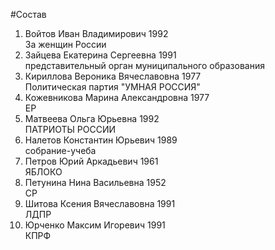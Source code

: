 #Состав
1. Войтов Иван Владимирович 1992   
    За женщин России
2. Зайцева Екатерина Сергеевна 1991   
    представительный орган муниципального образования
3. Кириллова Вероника Вячеславовна 1977   
    Политическая партия "УМНАЯ РОССИЯ"
4. Кожевникова Марина Александровна 1977   
    ЕР
5. Матвеева Ольга Юрьевна 1992   
    ПАТРИОТЫ РОССИИ
6. Налетов Константин Юрьевич 1989   
    собрание-учеба
7. Петров Юрий Аркадьевич 1961   
    ЯБЛОКО
8. Петунина Нина Васильевна 1952   
    СР
9. Шитова Ксения Вячеславовна 1991   
    ЛДПР
10. Юрченко Максим Игоревич 1991   
    КПРФ

